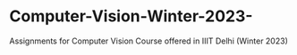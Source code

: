 # Computer-Vision-Winter-2023-
Assignments for Computer Vision Course offered in IIIT Delhi (Winter 2023)

